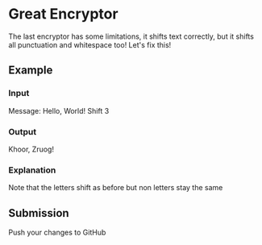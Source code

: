 # Great Encryptor

The last encryptor has some limitations, it shifts text correctly, but it shifts all punctuation 
and whitespace too! Let's fix this!

## Example 

### Input
Message: Hello, World!
Shift 3

### Output
Khoor, Zruog!

### Explanation
Note that the letters shift as before but non letters stay the same

## Submission
Push your changes to GitHub
